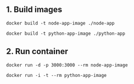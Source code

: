 ## 1. Build images

```
docker build -t node-app-image ./node-app
```

```
docker build -t python-app-image ./python-app
```

## 2. Run container

```
docker run -d -p 3000:3000 --rm node-app-image
```

```
docker run -i -t --rm python-app-image
```
